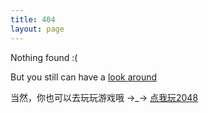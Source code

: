 ```yaml
---
title: 404
layout: page
---
```


Nothing found :(

But you still can have a [look around](/)  

当然，你也可以去玩玩游戏哦 →_→ [点我玩2048](/2048)